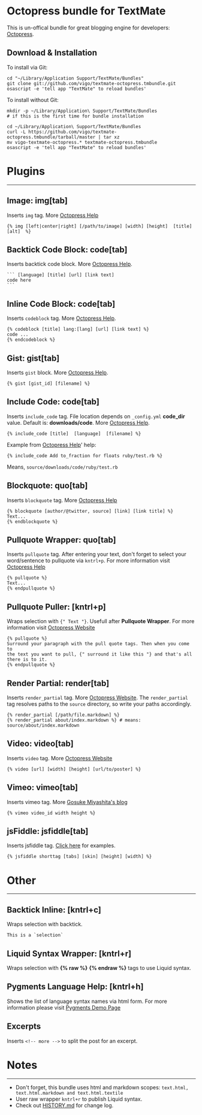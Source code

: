 # Octopress bundle for TextMate
This is un-offical bundle for great blogging engine for developers: 
[Octopress][octopress].

## Download & Installation
To install via Git:

    cd "~/Library/Application Support/TextMate/Bundles"
    git clone git://github.com/vigo/textmate-octopress.tmbundle.git
    osascript -e 'tell app "TextMate" to reload bundles'

To install without Git:

    mkdir -p ~/Library/Application\ Support/TextMate/Bundles
    # if this is the first time for bundle installation
    
    cd ~/Library/Application\ Support/TextMate/Bundles
    curl -L https://github.com/vigo/textmate-octopress.tmbundle/tarball/master | tar xz
    mv vigo-textmate-octopress.* textmate-octopress.tmbundle
    osascript -e 'tell app "TextMate" to reload bundles'

# Plugins
---
## Image: img[tab]
Inserts `img` tag. More [Octopress Help][img-tag]

    {% img [left|center|right] [/path/to/image] [width] [height]  [title] [alt]  %}


## Backtick Code Block: code[tab]
Inserts backtick code block. More [Octopress Help][code].

    ``` [language] [title] [url] [link text]
    code here
    ```


## Inline Code Block: code[tab]
Inserts `codeblock` tag. More [Octopress Help][code].

    {% codeblock [title] lang:[lang] [url] [link text] %}
    code ...
    {% endcodeblock %}


## Gist: gist[tab]
Inserts `gist` block. More [Octopress Help][code].

    {% gist [gist_id] [filename] %}


## Include Code: code[tab]
Inserts `include_code` tag. File location depends on `_config.yml`
**code_dir** value. Default is: **downloads/code**. More [Octopress Help][code].

    {% include_code [title]  [language]  [filename] %}

Example from [Octopress Help][include-code]' help:

    {% include_code Add to_fraction for floats ruby/test.rb %}

Means, `source/downloads/code/ruby/test.rb`

## Blockquote: quo[tab]
Inserts `blockquote` tag. More [Octopress Help][blockquote]

    {% blockquote [author/@twitter, source] [link] [link title] %}
    Text...
    {% endblockquote %}


## Pullquote Wrapper: quo[tab]
Inserts `pullquote` tag. After entering your text, don't forget to select your
word/sentence to pullquote via `kntrl+p`. For more information visit 
[Octopress Help][pull-quote]

    {% pullquote %}
    Text...
    {% endpullquote %}


## Pullquote Puller: [kntrl+p]
Wraps selection with `{" Text "}`. Usefull after **Pullquote Wrapper**. 
For more information visit [Octopress Website][pull-quote]

    {% pullquote %}
    Surround your paragraph with the pull quote tags. Then when you come to
    the text you want to pull, {" surround it like this "} and that's all there is to it.
    {% endpullquote %}    


## Render Partial: render[tab]
Inserts `render_partial` tag. More [Octopress Website][render-partial].
The `render_partial` tag resolves paths to the `source` directory, so write your paths accordingly.

    {% render_partial [/path/file.markdown] %}
    {% render_partial about/index.markdown %} # means: source/about/index.markdown


## Video: video[tab]
Inserts `video` tag. More [Octopress Website][video-tag]

    {% video [url] [width] [height] [url/to/poster] %}

## Vimeo: vimeo[tab]
Inserts vimeo tag. More [Gosuke Miyashita's blog][pl-vimeo]

    {% vimeo video_id width height %}

## jsFiddle: jsfiddle[tab]
Inserts jsfiddle tag. [Click here][jsfiddle] for examples.

    {% jsfiddle shorttag [tabs] [skin] [height] [width] %}


# Other
---
## Backtick Inline: [kntrl+c]
Wraps selection with backtick.

    This is a `selection`

## Liquid Syntax Wrapper: [kntrl+r]
Wraps selection with **{% raw %}** **{% endraw %}** tags to use Liquid syntax.

## Pygments Language Help: [kntrl+h]
Shows the list of language syntax names via html form. For more information 
please visit [Pygments Demo Page][pygments]


## Excerpts
Inserts `<!-- more -->` to split the post for an excerpt.



# Notes
---
* Don't forget, this bundle uses html and markdown scopes: `text.html, text.html.markdown and text.html.textile`
* User raw wrapper `kntrl+r` to publish Liquid syntax. 
* Check out [HISTORY.md](https://github.com/vigo/textmate-octopress.tmbundle/blob/master/HISTORY.md) for change log.

[octopress]: http://octopress.org/
[code]: http://octopress.org/docs/blogging/code/
[img-tag]: http://octopress.org/docs/plugins/image-tag/
[include-code]: http://octopress.org/docs/plugins/include-code/
[blockquote]: http://octopress.org/docs/plugins/blockquote/
[pull-quote]: http://octopress.org/docs/plugins/pullquote/
[render-partial]: http://octopress.org/docs/plugins/render-partial/
[video-tag]: http://octopress.org/docs/plugins/video-tag/
[pygments]: http://pygments.org/demo/
[pl-vimeo]: http://mizzy.org/blog/2011/10/30/vimeo-tag-plugin/ "Vimeo Plugin"
[jsfiddle]: http://octopress.org/docs/plugins/jsfiddle-tag/